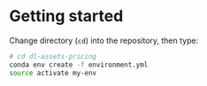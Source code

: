 
# Getting started

Change directory (`cd`) into the repository, then type:

```bash
# cd dl-assets-pricing
conda env create -f environment.yml
source activate my-env
```